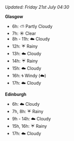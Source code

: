 *Updated: Friday 21st July 04:30*

**Glasgow**

* 6h: :partly_sunny: Partly Cloudy
* 7h: :sunny: Clear
* 8h - 11h: :cloud: Cloudy
* 12h: :umbrella: Rainy
* 13h: :cloud: Cloudy
* 14h: :umbrella: Rainy
* 15h: :cloud: Cloudy
* 16h: :cyclone: Windy (:cloud:)
* 17h: :cloud: Cloudy

**Edinburgh**

* 6h: :cloud: Cloudy
* 7h, 8h: :umbrella: Rainy
* 9h - 14h: :cloud: Cloudy
* 15h, 16h: :umbrella: Rainy
* 17h: :cloud: Cloudy
